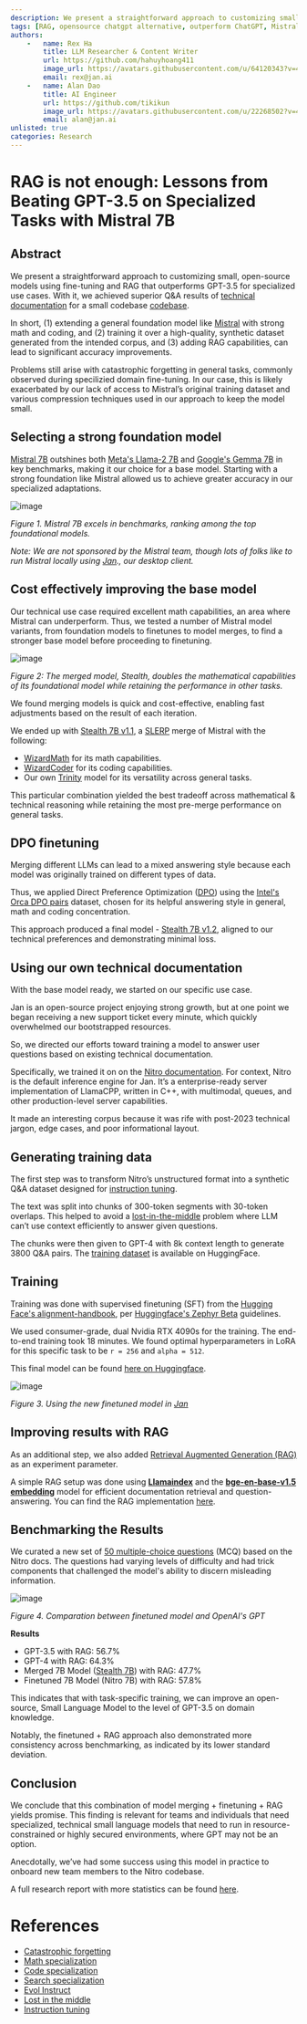 ```yaml
---
description: We present a straightforward approach to customizing small, open-source models using fine-tuning and RAG that outperforms GPT-3.5 for specialized use cases. 
tags: [RAG, opensource chatgpt alternative, outperform ChatGPT, Mistral]
authors:
    -   name: Rex Ha
        title: LLM Researcher & Content Writer
        url: https://github.com/hahuyhoang411
        image_url: https://avatars.githubusercontent.com/u/64120343?v=4
        email: rex@jan.ai
    -   name: Alan Dao
        title: AI Engineer
        url: https://github.com/tikikun
        image_url: https://avatars.githubusercontent.com/u/22268502?v=4
        email: alan@jan.ai
unlisted: true
categories: Research
---
```


# RAG is not enough: Lessons from Beating GPT-3.5 on Specialized Tasks with Mistral 7B

## Abstract

We present a straightforward approach to customizing small, open-source models using fine-tuning and RAG that outperforms GPT-3.5 for specialized use cases. With it, we achieved superior Q&A results of [technical documentation](https://nitro.jan.ai/docs) for a small codebase [codebase](https://github.com/janhq/nitro).

In short, (1) extending a general foundation model like [Mistral](https://huggingface.co/mistralai/Mistral-7B-v0.1) with strong math and coding, and (2) training it over a high-quality, synthetic dataset generated from the intended corpus, and (3) adding RAG capabilities, can lead to significant accuracy improvements.

Problems still arise with catastrophic forgetting in general tasks, commonly observed during specilizied domain fine-tuning. In our case, this is likely exacerbated by our lack of access to Mistral’s original training dataset and various compression techniques used in our approach to keep the model small.

## Selecting a strong foundation model

[Mistral 7B](https://huggingface.co/mistralai/Mistral-7B-v0.1) outshines both [Meta's Llama-2 7B](https://huggingface.co/meta-llama/Llama-2-7b) and [Google's Gemma 7B](https://huggingface.co/google/gemma-7b) in key benchmarks, making it our choice for a base model. Starting with a strong foundation like Mistral allowed us to achieve greater accuracy in our specialized adaptations.

![image](https://hackmd.io/_uploads/S1TN64kTa.png)

*Figure 1. Mistral 7B excels in benchmarks, ranking among the top foundational models.*

*Note: We are not sponsored by the Mistral team, though lots of folks like to run Mistral locally using [Jan](https://jan.ai/)., our desktop client.*

## Cost effectively improving the base model

Our technical use case required excellent math capabilities, an area where Mistral can underperform. Thus, we tested a number of Mistral model variants, from foundation models to finetunes to model merges, to find a stronger base model before proceeding to finetuning.

![image](https://hackmd.io/_uploads/SkYBaVk6a.png)


*Figure 2: The merged model, Stealth, doubles the mathematical capabilities of its foundational model while retaining the performance in other tasks.*

We found merging models is quick and cost-effective, enabling fast adjustments based on the result of each iteration.

We ended up with [Stealth 7B v1.1](https://huggingface.co/jan-hq/stealth-v1.1), a [SLERP](https://github.com/Digitous/LLM-SLERP-Merge) merge of Mistral with the following:

- [WizardMath](https://huggingface.co/WizardLM/WizardMath-7B-V1.1) for its math capabilities.
- [WizardCoder](https://huggingface.co/WizardLM/WizardCoder-Python-7B-V1.0) for its coding capabilities.
- Our own [Trinity](https://huggingface.co/jan-hq/trinity-v1.2) model for its versatility across general tasks.

This particular combination yielded the best tradeoff across mathematical & technical reasoning while retaining the most pre-merge performance on general tasks.

## **DPO finetuning**

Merging different LLMs can lead to a mixed answering style because each model was originally trained on different types of data.

Thus, we applied Direct Preference Optimization ([DPO](https://arxiv.org/abs/2305.18290)) using the [Intel's Orca DPO pairs](https://huggingface.co/datasets/Intel/orca_dpo_pairs) dataset, chosen for its helpful answering style in general, math and coding concentration.

This approach produced a final model - [Stealth 7B v1.2](https://huggingface.co/jan-hq/stealth-v1.2), aligned to our technical preferences and demonstrating minimal loss.

## **Using our own technical documentation**

With the base model ready, we started on our specific use case.

Jan is an open-source project enjoying strong growth, but at one point we began receiving a new support ticket every minute, which quickly overwhelmed our bootstrapped resources.

So, we directed our efforts toward training a model to answer user questions based on existing technical documentation.  

Specifically, we trained it on on the [Nitro documentation](https://nitro.jan.ai/docs). For context, Nitro is the default inference engine for Jan. It’s a enterprise-ready server implementation of LlamaCPP, written in C++, with multimodal, queues, and other production-level server capabilities. 

It made an interesting corpus because it was rife with post-2023 technical jargon, edge cases, and poor informational layout.

## Generating training data

The first step was to transform Nitro’s unstructured format into a synthetic Q&A dataset designed for [instruction tuning](https://arxiv.org/pdf/2109.01652.pdf). 

The text was split into chunks of 300-token segments with 30-token overlaps. This helped to avoid a [lost-in-the-middle](https://arxiv.org/abs/2307.03172) problem where LLM can’t use context efficiently to answer given questions.

The chunks were then given to GPT-4 with 8k context length to generate 3800 Q&A pairs. The [training dataset](https://huggingface.co/datasets/jan-hq/nitro_binarized_v2) is available on HuggingFace.

## **Training**

Training was done with supervised finetuning (SFT) from the [Hugging Face's alignment-handbook](https://github.com/huggingface/alignment-handbook), per [Huggingface's Zephyr Beta](https://github.com/huggingface/alignment-handbook/tree/main/recipes/zephyr-7b-beta) guidelines. 

We used consumer-grade, dual Nvidia RTX 4090s for the training. The end-to-end training took 18 minutes. We found optimal hyperparameters in LoRA for this specific task to be `r = 256` and `alpha = 512`.

This final model can be found [here on Huggingface](https://huggingface.co/jan-hq/nitro-v1.2-e3).

![image](https://hackmd.io/_uploads/SJyDTVk6p.png)


*Figure 3. Using the new finetuned model in [Jan](https://jan.ai/)*

## Improving results with RAG

As an additional step, we also added [Retrieval Augmented Generation (RAG)](https://blogs.nvidia.com/blog/what-is-retrieval-augmented-generation/) as an experiment parameter.

A simple RAG setup was done using **[Llamaindex](https://www.llamaindex.ai/)** and the **[bge-en-base-v1.5 embedding](https://huggingface.co/BAAI/bge-base-en-v1.5)** model for efficient documentation retrieval and question-answering. You can find the RAG implementation [here](https://github.com/janhq/open-foundry/blob/main/rag-is-not-enough/rag/nitro_rag.ipynb).

## Benchmarking the Results

We curated a new set of [50 multiple-choice questions](https://github.com/janhq/open-foundry/blob/main/rag-is-not-enough/rag/mcq_nitro.csv) (MCQ) based on the Nitro docs. The questions had varying levels of difficulty and had trick components that challenged the model's ability to discern misleading information.

![image](https://hackmd.io/_uploads/By9vaE1Ta.png)


*Figure 4. Comparation between finetuned model and OpenAI's GPT*

**Results**

- GPT-3.5 with RAG: 56.7%
- GPT-4 with RAG: 64.3%
- Merged 7B Model ([Stealth 7B](https://huggingface.co/jan-hq/stealth-v1.3)) with RAG: 47.7%
- Finetuned 7B Model (Nitro 7B) with RAG: 57.8%

This indicates that with task-specific training, we can improve an open-source, Small Language Model to the level of GPT-3.5 on domain knowledge. 

Notably, the finetuned + RAG approach also demonstrated more consistency across benchmarking, as indicated by its lower standard deviation.

## Conclusion

We conclude that this combination of model merging + finetuning + RAG yields promise. This finding is relevant for teams and individuals that need specialized, technical small language models that need to run in resource-constrained or highly secured environments, where GPT may not be an option.

Anecdotally, we’ve had some success using this model in practice to onboard new team members to the Nitro codebase.

A full research report with more statistics can be found [here](https://github.com/janhq/open-foundry/blob/main/rag-is-not-enough/README.md).

# References

- [Catastrophic forgetting](https://arxiv.org/abs/2308.08747)
- [Math specialization](https://arxiv.org/abs/2308.09583)
- [Code specialization](https://arxiv.org/abs/2306.08568)
- [Search specialization](https://github.com/SciPhi-AI/agent-search)
- [Evol Instruct](https://github.com/nlpxucan/WizardLM)
- [Lost in the middle](https://arxiv.org/abs/2307.03172)
- [Instruction tuning](https://arxiv.org/pdf/2109.01652.pdf)